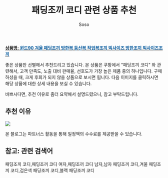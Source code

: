 ﻿---
layout: post
title:  "패딩조끼 코디 관련 상품 추천"
author: Soso
categories: [ 패션의류 ]
tags: [패딩조끼 코디,패딩조끼 코디 여자,패딩조끼 코디 남자,남자 패딩조끼 코디,겨울 패딩조끼 코디,검은색 패딩조끼 코디,블랙 패딩조끼 코디]
image: https://ads-partners.coupang.com/image1/0ecgBfZOaJuZ213O0TWgpS528NWfhFguUdt7FX3sCKmdqNt5Po41aU3kb0LUW4f4iY5IkLg1-GFzl8Z8s_lt251dBLV0BGR23OnkVLiJmQ1VH_t1OA6FCvq8Jys7YNBhLiJ5nSJE5sPZwWjdDehgmVZOUwDne5m-jE2a1Zhb0k-gcu_2bkaIJSqo1jqrB1rCO8tOIOREfWw3Dgv73QqXSzirJA3ewo8IpRbvxhVDFp1WJ9c-whjXP_XEV5DeCs940YIfjd9BaCm30n8Zp1x7tM2S5g3uMeFl3UjKChUy-YPF2QeC 
description: "쿠팡에서 패딩조끼 코디 관련 상품으로 가장 고객 선호도가 높은 제품 중 하나입니다."
---

<a href="https://link.coupang.com/re/AFFSDP?lptag=AF5673682&pageKey=6862020227&itemId=16387490949&vendorItemId=83578843134&traceid=V0-153-6d11e254b5207068&clickBeacon=n2OE6QqlD07UnpOXLLKQo3RW8EGRCLwYudb45FO9F8qgLpp3QHzr1UZVvaICLcxWBVNkr5X1%2BSJPntz7iy3K0LM7m5c0%2Bc752ZASwQpP%2BUqVWmpKRHcqq%2FVN6mbB4lnaUDmckHpjBhWvyLSDJvgahPhDMWEgCnTgrJnSMSo1rtx2KD6euzXDLj61KF56K%2F3B4i3Dt5KKCLv8tKMjM%2BjMD4lXSccWAPLnyarBcxScEeEzKtPa5fWwhfshJak4e61AJZQEfDtR8waV2R%2BYo9m3TDn9e5wbJYCC2oi7Y2NCi%2BRtSh5W2jJjKeyxEgxXKIPDlG5CSR%2BfWB3%2FXrdySgHuNOHcXMJ40xVuzsZ%2Fqu7nlgpIBcJyReSJHgRk5VElDmaDd1hcAroSZJ7ebjojPNxUoeNd%2F7vLkdEMR3zUQHHMTF5SFXXZFSo0TAPUJI%2F4EZ7Pl%2Bg6iPWyevMVbWp9KVNip15iDgdN%2FSsRa%2FYvivkc1ZB%2BBAwiM8h0s31hCmzuikkCANSTUCoQsblRKpMNK%2FHvlQV%2Fwm4pe1BK%2FbHehqqvXJwj%2BeXieSNlDFY6s6BlNTyfAuuQUesM2s27laTFoSkIDcsvXHc72sDsnKQ4FoYwAzwXX4NP%2BT8J4Fs7U6oL%2BQhu1nSbn7aOdH%2FYAWeB7%2Fz89QbCZDJLyKle6Z9ZyZEDUpGaReu0%2BOpigwvLL2BxQm5G%2Bfo%2FCatBdMbu3kefnPAtUimkRohBEdDqdVZY0cwpC2k6x3L6x6nwdEcLnC4ulFLE3G6BKPuBLGnOQd1gEBCKr6DEgkvtFBf049p513kTqwIKnt3Dv84fKuvX9Y9%2BpxZuP1rgCKluxzpC6hwexW8SPBtUVHqLazOPbwiCBtw%2BaCxhEPzeu3MLJm2nYk5pF9LA&requestid=20231116174744720089331178&token=31850C%7CMIXED"><b>상품명: <font color='#01579B'>윈드90 겨울 패딩조끼 방한복 등산복 작업복조끼 빅사이즈 방한조끼 빅사이즈조끼</font></b></a>

좋은 상품만 선별해서 추천드리고 있습니다.
본 상품은 쿠팡에서 "패딩조끼 코디" 와 관련해서, 고객 만족도, 노출 대비 판매율, 선호도가 가장 높은 제품 중의 하나입니다.
구매하셨을 때, 크게 후회가 되지 않을 상품으로 보시면 됩니다. 
다음 이미지를 클릭하시면 해당 상품에 대한 상세 내용을 보실 수 있습니다.

바쁘시다면, 추천 이유로 좀더 요약해서 설명드렸으니, 참고 부탁드립니다.

## 추천 이유 

<a href="https://link.coupang.com/re/AFFSDP?lptag=AF5673682&pageKey=6862020227&itemId=16387490949&vendorItemId=83578843134&traceid=V0-153-6d11e254b5207068&clickBeacon=n2OE6QqlD07UnpOXLLKQo3RW8EGRCLwYudb45FO9F8qgLpp3QHzr1UZVvaICLcxWBVNkr5X1%2BSJPntz7iy3K0LM7m5c0%2Bc752ZASwQpP%2BUqVWmpKRHcqq%2FVN6mbB4lnaUDmckHpjBhWvyLSDJvgahPhDMWEgCnTgrJnSMSo1rtx2KD6euzXDLj61KF56K%2F3B4i3Dt5KKCLv8tKMjM%2BjMD4lXSccWAPLnyarBcxScEeEzKtPa5fWwhfshJak4e61AJZQEfDtR8waV2R%2BYo9m3TDn9e5wbJYCC2oi7Y2NCi%2BRtSh5W2jJjKeyxEgxXKIPDlG5CSR%2BfWB3%2FXrdySgHuNOHcXMJ40xVuzsZ%2Fqu7nlgpIBcJyReSJHgRk5VElDmaDd1hcAroSZJ7ebjojPNxUoeNd%2F7vLkdEMR3zUQHHMTF5SFXXZFSo0TAPUJI%2F4EZ7Pl%2Bg6iPWyevMVbWp9KVNip15iDgdN%2FSsRa%2FYvivkc1ZB%2BBAwiM8h0s31hCmzuikkCANSTUCoQsblRKpMNK%2FHvlQV%2Fwm4pe1BK%2FbHehqqvXJwj%2BeXieSNlDFY6s6BlNTyfAuuQUesM2s27laTFoSkIDcsvXHc72sDsnKQ4FoYwAzwXX4NP%2BT8J4Fs7U6oL%2BQhu1nSbn7aOdH%2FYAWeB7%2Fz89QbCZDJLyKle6Z9ZyZEDUpGaReu0%2BOpigwvLL2BxQm5G%2Bfo%2FCatBdMbu3kefnPAtUimkRohBEdDqdVZY0cwpC2k6x3L6x6nwdEcLnC4ulFLE3G6BKPuBLGnOQd1gEBCKr6DEgkvtFBf049p513kTqwIKnt3Dv84fKuvX9Y9%2BpxZuP1rgCKluxzpC6hwexW8SPBtUVHqLazOPbwiCBtw%2BaCxhEPzeu3MLJm2nYk5pF9LA&requestid=20231116174744720089331178&token=31850C%7CMIXED"><img src="https://thumbnail8.coupangcdn.com/thumbnails/remote/q89/image/vendor_inventory/c123/81e658102867dbe6fee7f77d752a4b52bce2cfa52792bda28a5d7b35b7c8.jpg"></a> 

본 블로그는 파트너스 활동을 통해 일정액의 수수료를 제공받을 수 있습니다.

## 참고: 관련 검색어    
패딩조끼 코디,패딩조끼 코디 여자,패딩조끼 코디 남자,남자 패딩조끼 코디,겨울 패딩조끼 코디,검은색 패딩조끼 코디,블랙 패딩조끼 코디